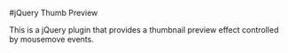 #jQuery Thumb Preview


This is a jQuery plugin that provides a thumbnail preview effect controlled by mousemove events.

